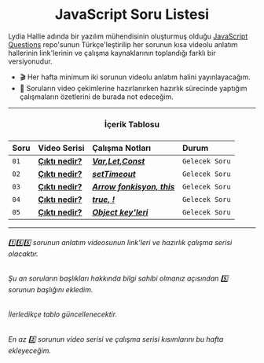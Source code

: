 <h1 align="center">JavaScript Soru Listesi</h1>
<p>
Lydia Hallie adında bir yazılım mühendisinin oluşturmuş olduğu <a href="https://github.com/lydiahallie/javascript-questions">JavaScript Questions</a> repo'sunun Türkçe'leştirilip her sorunun kısa videolu anlatım hallerinin link'lerinin ve çalışma kaynaklarının toplandığı farklı bir versiyonudur.
</p>

- :clapper: Her hafta minimum iki sorunun videolu anlatım halini yayınlayacağım.
- :pencil: Soruların video çekimlerine hazırlanırken hazırlık sürecinde yaptığım çalışmaların özetlerini de burada not edeceğim.

<hr/>

<h3 align="center"> İçerik Tablosu <h3>

| Soru | Video Serisi                | Çalışma Notları                | Durum     
| :-------- | :------------------------- | :------------------------- | :------- 
| `01` |  **[Çıktı nedir?](#)** | ***[Var,Let,Const]()*** | `Gelecek Soru` 
| `02` | **[Çıktı nedir?]()** | ***[setTimeout]()*** | `Gelecek Soru`
| `03` |  **[Çıktı nedir?]()** | ***[Arrow fonkisyon, this]()*** | `Gelecek Soru`
| `04` | **[Çıktı nedir?]()** | ***[true, !]()*** | `Gelecek Soru`
| `05` |  **[Çıktı nedir?]()** | ***[Object key'leri]()*** | `Gelecek Soru`

<hr/>

###### :one::five::five: sorunun anlatım videosunun link'leri ve hazırlık çalışma serisi olacaktır. 
###### Şu an soruların başlıkları hakkında bilgi sahibi olmanız açısından :five: sorunun başlığını ekledim. 
###### İlerledikçe tablo güncellenecektir.
###### En az :two: sorunun video serisi ve çalışma serisi kısımlarını bu hafta ekleyeceğim. 